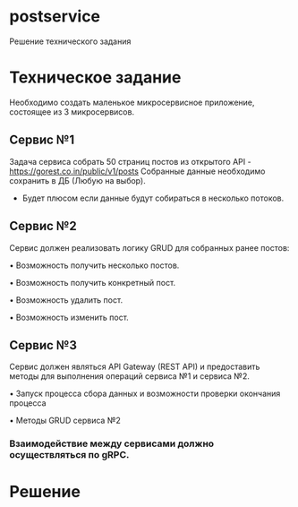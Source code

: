 # postservice
Решение технического задания
# Техническое задание
Необходимо создать маленькое микросервисное приложение, состоящее из 3 микросервисов.
## Сервис №1
Задача сервиса собрать 50 страниц постов из открытого API - https://gorest.co.in/public/v1/posts
Собранные данные необходимо сохранить в ДБ (Любую на выбор).
* Будет плюсом если данные будут собираться в несколько потоков.
## Сервис №2
Сервис должен реализовать логику GRUD для собранных ранее постов:

• Возможность получить несколько постов.

• Возможность получить конкретный пост.

• Возможность удалить пост.

• Возможность изменить пост.
## Сервис №3
Сервис должен являться API Gateway (REST API) и предоставить методы для выполнения операций сервиса №1 и сервиса №2.

• Запуск процесса сбора данных и возможности проверки окончания процесса

• Методы GRUD сервиса №2

### Взаимодействие между сервисами должно осуществляться по gRPC.

# Решение

